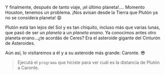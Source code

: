 <gs-attire attire-url="https://raw.githubusercontent.com/MumukiProject/mumuki-guia-gobstones-practica-integradora-primaria-ii/master/assets/attires/config_1551292925303.json"></gs-attire>

<gs-toolbox toolbox-url="https://raw.githubusercontent.com/MumukiProject/mumuki-guia-gobstones-practica-integradora-primaria-ii/master/assets/toolbox_1552416002661.xml"></gs-toolbox>


Y finalmente, después de tanto viaje, ¡el último planeta!.... Momento Houston, tenemos un problema. ¡Nos avisan desde la Tierra que Plutón ya no se considera planeta! :anguished:

Plutón está tan lejos del Sol y es tan chiquito, incluso más que varias lunas, que pasó de ser un _planeta_ a un _planeta enano_. Ya conocimos antes otro planeta enano…¿te acordás de Ceres? Era el asteroide gigante del Cinturón de Asteroides. 

Aún así, lo visitaremos a él y a su asteroide más grande: Caronte. :sunglasses: 

> Ejecutá el `programa` que hiciste para ver cuál es la distancia de Plutón a Caronte. 